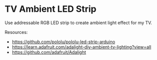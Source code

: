 # TV Ambient LED Strip

Use addressable RGB LED strip to create ambient light effect for my TV.

Resources:
* https://github.com/pololu/pololu-led-strip-arduino
* https://learn.adafruit.com/adalight-diy-ambient-tv-lighting?view=all
* https://github.com/adafruit/Adalight
